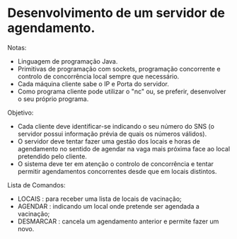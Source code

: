 # Desenvolvimento de um servidor de agendamento.

Notas:

- Linguagem de programação Java.
- Primitivas de programação com sockets, programação concorrente e controlo de concorrência local sempre que necessário.
- Cada máquina cliente sabe o IP e Porta do servidor.
- Como programa cliente pode utilizar o "nc" ou, se preferir, desenvolver o seu próprio programa.

Objetivo:

- Cada cliente deve identificar-se indicando o seu número do SNS (o servidor possui informação prévia de quais os números válidos). 
- O servidor deve tentar fazer uma gestão dos locais e horas de agendamento no sentido de agendar na vaga mais próxima face ao local pretendido pelo cliente.
- O sistema deve ter em atenção o controlo de concorrência e tentar permitir agendamentos concorrentes desde que em locais distintos.

Lista de Comandos:

- LOCAIS : para receber uma lista de locais de vacinação; 
- AGENDAR <LOCAL> : indicando um local onde pretende ser agendada a vacinação; 
- DESMARCAR : cancela um agendamento anterior e permite fazer um novo. 



